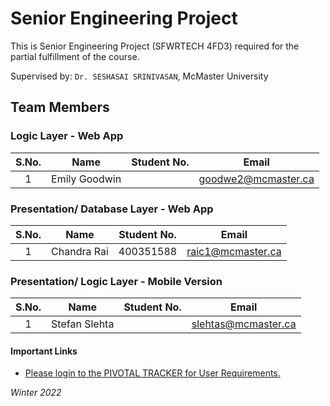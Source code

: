 # Senior Engineering Project
This is Senior Engineering Project (SFWRTECH 4FD3) required for the partial fulfillment of the course.

Supervised by: `Dr. SESHASAI SRINIVASAN`, McMaster University

## Team Members

### Logic Layer - Web App

| S.No.  | Name           	             | Student No. | Email		                         |
|:------:|:-----------------------------:|:-----------:| :-------------------------------: |
| 1      | Emily Goodwin                 |             | goodwe2@mcmaster.ca               |


### Presentation/ Database Layer - Web App

| S.No.  | Name           	   | Student No. | Email		                         |
|:------:|:-------------------:|:-----------:| :-------------------------------: |
| 1      | Chandra Rai         | 400351588   | raic1@mcmaster.ca                 |


### Presentation/ Logic Layer - Mobile Version

| S.No.  | Name           	             | Student No. | Email		                         |
|:------:|:-----------------------------:|:-----------:| :-------------------------------: |
| 1      | Stefan Slehta                 |             | slehtas@mcmaster.ca               |


#### Important Links
* [Please login to the PIVOTAL TRACKER for User Requirements.](https://www.pivotaltracker.com/n/projects/2549365)


_Winter 2022_
